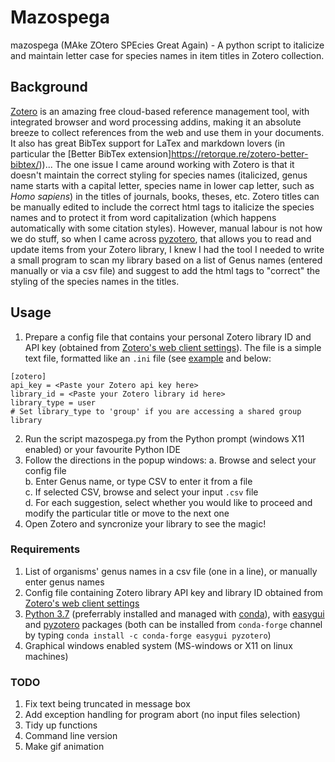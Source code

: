 # Mazospega
mazospega (MAke ZOtero SPEcies Great Again) - A python script to italicize and maintain letter case for species names in item titles in Zotero collection.

## Background
[Zotero](https://www.zotero.org/) is an amazing free cloud-based reference management tool, with integrated browser and word processing addins, making it an absolute breeze to collect references from the web and use them in your documents. 
It also has great BibTex support for LaTex and markdown lovers (in particular the [Better BibTex extension]https://retorque.re/zotero-better-bibtex/))... 
The one issue I came around working with Zotero is that it doesn't maintain the correct styling for species names (italicized, genus name starts with a capital letter, species name in lower cap letter, such as _Homo sapiens_) in the titles of journals, books, theses, etc. 
Zotero titles can be manually edited to include the correct html tags to italicize the species names and to protect it from word capitalization (which happens automatically with some citation styles). 
However, manual labour is not how we do stuff, so when I came across [pyzotero](https://pyzotero.readthedocs.io/en/latest/#), that allows you to read and update items from your Zotero library, I knew I had the tool I needed to write a small program to scan my library based on a list of Genus names (entered manually or via a csv file) and suggest to add the html tags to "correct" the styling of the species names in the titles.

## Usage
1. Prepare a config file that contains your personal Zotero library ID and API key (obtained from [Zotero's web client settings](https://www.zotero.org/settings/keys)). The file is a simple text file, formatted like an `.ini` file (see [example](config/.zoterorc) and below:  
```
[zotero]
api_key = <Paste your Zotero api key here>
library_id = <Paste your Zotero library id here>
library_type = user
# Set library_type to 'group' if you are accessing a shared group library
```
2. Run the script mazospega.py from the Python prompt (windows X11 enabled) or your favourite Python IDE
3. Follow the directions in the popup windows: 
	a. Browse and select your config file  
	b. Enter Genus name, or type CSV to enter it from a file  
	c. If selected CSV, browse and select your input `.csv` file  
	d. For each suggestion, select whether you would like to proceed and modify the particular title or move to the next one  
4. Open Zotero and syncronize your library to see the magic!

### Requirements
1. List of organisms' genus names in a csv file (one in a line), or manually enter genus names
2. Config file containing Zotero library API key and library ID obtained from [Zotero's web client settings](https://www.zotero.org/settings/keys) 
3. [Python 3.7](https://www.python.org/downloads/) (preferrably installed and managed with [conda](https://docs.conda.io/en/latest/miniconda.html)), with [easygui](https://github.com/robertlugg/easygui) and [pyzotero](https://pyzotero.readthedocs.io/en/latest/#) packages (both can be installed from `conda-forge` channel by typing `conda install -c conda-forge easygui pyzotero`) 
4. Graphical windows enabled system (MS-windows or X11 on linux machines)

### TODO
1. Fix text being truncated in message box
2. Add exception handling for program abort (no input files selection)
3. Tidy up functions
4. Command line version
5. Make gif animation 
